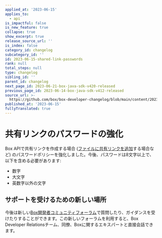 ```yaml
---
applied_at: '2023-06-15'
applies_to:
  - api
is_impactful: false
is_new_feature: true
collapse: true
show_excerpt: true
release_source_url: ''
is_index: false
category_id: changelog
subcategory_id: ''
id: 2023-06-15-shared-link-passwords
rank: null
total_steps: null
type: changelog
sibling_id: ''
parent_id: changelog
next_page_id: 2023-06-21-box-java-sdk-v420-released
previous_page_id: 2023-06-14-box-java-sdk-v412-released
source_url: >-
  https://github.com/box/box-developer-changelog/blob/main/content/2023/06-15-shared-link-passwords.md
published_at: '2023-06-15'
fullyTranslated: true
---
```

# 共有リンクのパスワードの強化

Box APIで共有リンクを作成する場合 ([ファイルに共有リンクを追加][1]する場合など) のパスワードポリシーを強化しました。今後、パスワードは8文字以上で、以下を含める必要があります:

* 数字
* 大文字
* 英数字以外の文字

<!-- more -->

## サポートを受けるための新しい場所

今後は新しい[Box開発者コミュニティフォーラム][2]で質問したり、ガイダンスを受けたりすることができます。この新しいフォーラムを利用すると、Box Developer Relationsチーム、同僚、Boxに関するエキスパートと直接会話できます。

[1]: e://put-files-id--add-shared-link#param-shared_link-password

[2]: https://forum.box.com/
